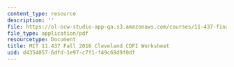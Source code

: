 ```yaml
---
content_type: resource
description: ''
file: https://ol-ocw-studio-app-qa.s3.amazonaws.com/courses/11-437-financing-economic-development-fall-2016/d43540576dfd1e97c7f1f49c69d9f0df_MIT11_437F16_ClevelandCDFI.pdf
file_type: application/pdf
resourcetype: Document
title: MIT 11.437 Fall 2016 Cleveland CDFI Worksheet
uid: d4354057-6dfd-1e97-c7f1-f49c69d9f0df
---
```

